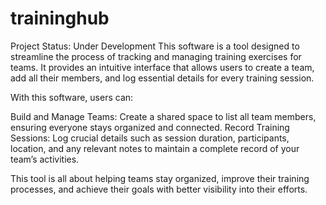# traininghub

Project Status: Under Development
This software is a tool designed to streamline the process of tracking and managing training exercises for teams. It provides an intuitive interface that allows users to create a team, add all their members, and log essential details for every training session.

With this software, users can:

Build and Manage Teams: Create a shared space to list all team members, ensuring everyone stays organized and connected.
Record Training Sessions: Log crucial details such as session duration, participants, location, and any relevant notes to maintain a complete record of your team’s activities.

This tool is all about helping teams stay organized, improve their training processes, and achieve their goals with better visibility into their efforts.
